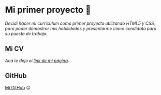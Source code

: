 # Mi primer proyecto 🚀

_Decidí hacer mi currículum como primer proyecto utilizando HTML5 y CSS, para poder demostrar mis habilidades y presentarme como candidata para su puesto de trabajo._

## Mi CV

_Acá te dejo el [link de mi página](https://julietamalerba1.github.io/CV/)._

## GitHub

[Mi GitHub](https://github.com/julietamalerba1) 😊
